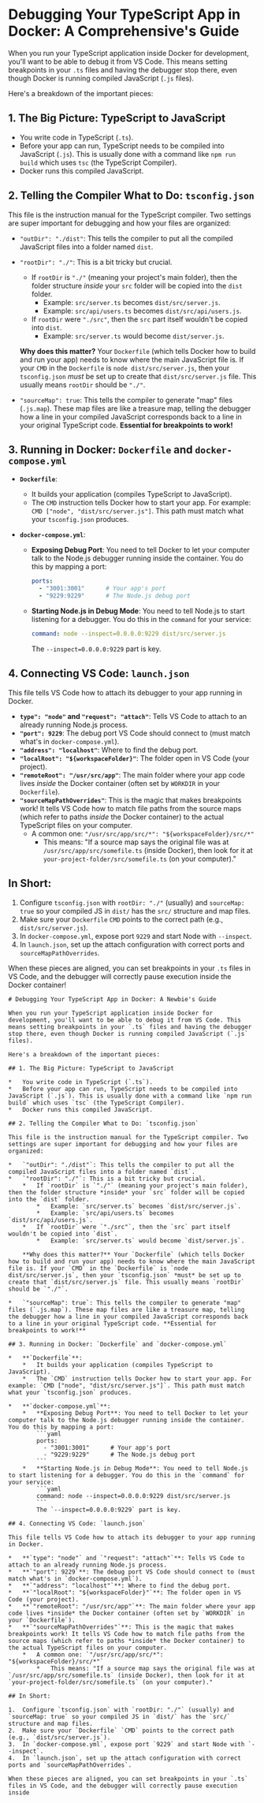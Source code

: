 # Debugging Your TypeScript App in Docker: A Comprehensive's Guide

When you run your TypeScript application inside Docker for development, you'll want to be able to debug it from VS Code. This means setting breakpoints in your `.ts` files and having the debugger stop there, even though Docker is running compiled JavaScript (`.js` files).

Here's a breakdown of the important pieces:

## 1. The Big Picture: TypeScript to JavaScript

*   You write code in TypeScript (`.ts`).
*   Before your app can run, TypeScript needs to be compiled into JavaScript (`.js`). This is usually done with a command like `npm run build` which uses `tsc` (the TypeScript Compiler).
*   Docker runs this compiled JavaScript.

## 2. Telling the Compiler What to Do: `tsconfig.json`

This file is the instruction manual for the TypeScript compiler. Two settings are super important for debugging and how your files are organized:

*   `"outDir": "./dist"`: This tells the compiler to put all the compiled JavaScript files into a folder named `dist`.
*   `"rootDir": "./"`: This is a bit tricky but crucial.
    *   If `rootDir` is `"./"` (meaning your project's main folder), then the folder structure *inside* your `src` folder will be copied into the `dist` folder.
        *   Example: `src/server.ts` becomes `dist/src/server.js`.
        *   Example: `src/api/users.ts` becomes `dist/src/api/users.js`.
    *   If `rootDir` were `"./src"`, then the `src` part itself wouldn't be copied into `dist`.
        *   Example: `src/server.ts` would become `dist/server.js`.

    **Why does this matter?** Your `Dockerfile` (which tells Docker how to build and run your app) needs to know where the main JavaScript file is. If your `CMD` in the `Dockerfile` is `node dist/src/server.js`, then your `tsconfig.json` *must* be set up to create that `dist/src/server.js` file. This usually means `rootDir` should be `"./"`.

*   `"sourceMap": true`: This tells the compiler to generate "map" files (`.js.map`). These map files are like a treasure map, telling the debugger how a line in your compiled JavaScript corresponds back to a line in your original TypeScript code. **Essential for breakpoints to work!**

## 3. Running in Docker: `Dockerfile` and `docker-compose.yml`

*   **`Dockerfile`**:
    *   It builds your application (compiles TypeScript to JavaScript).
    *   The `CMD` instruction tells Docker how to start your app. For example: `CMD ["node", "dist/src/server.js"]`. This path must match what your `tsconfig.json` produces.

*   **`docker-compose.yml`**:
    *   **Exposing Debug Port**: You need to tell Docker to let your computer talk to the Node.js debugger running inside the container. You do this by mapping a port:
        ```yaml
        ports:
          - "3001:3001"      # Your app's port
          - "9229:9229"      # The Node.js debug port
        ```
    *   **Starting Node.js in Debug Mode**: You need to tell Node.js to start listening for a debugger. You do this in the `command` for your service:
        ```yaml
        command: node --inspect=0.0.0.0:9229 dist/src/server.js
        ```
        The `--inspect=0.0.0.0:9229` part is key.

## 4. Connecting VS Code: `launch.json`

This file tells VS Code how to attach its debugger to your app running in Docker.

*   **`type": "node"` and `"request": "attach"`**: Tells VS Code to attach to an already running Node.js process.
*   **`"port": 9229`**: The debug port VS Code should connect to (must match what's in `docker-compose.yml`).
*   **`"address": "localhost"`**: Where to find the debug port.
*   **`"localRoot": "${workspaceFolder}"`**: The folder open in VS Code (your project).
*   **`"remoteRoot": "/usr/src/app"`**: The main folder where your app code lives *inside* the Docker container (often set by `WORKDIR` in your `Dockerfile`).
*   **`"sourceMapPathOverrides"`**: This is the magic that makes breakpoints work! It tells VS Code how to match file paths from the source maps (which refer to paths *inside* the Docker container) to the actual TypeScript files on your computer.
    *   A common one: `"/usr/src/app/src/*": "${workspaceFolder}/src/*"`
        *   This means: "If a source map says the original file was at `/usr/src/app/src/somefile.ts` (inside Docker), then look for it at `your-project-folder/src/somefile.ts` (on your computer)."

## In Short:

1.  Configure `tsconfig.json` with `rootDir: "./"` (usually) and `sourceMap: true` so your compiled JS in `dist/` has the `src/` structure and map files.
2.  Make sure your `Dockerfile` `CMD` points to the correct path (e.g., `dist/src/server.js`).
3.  In `docker-compose.yml`, expose port `9229` and start Node with `--inspect`.
4.  In `launch.json`, set up the attach configuration with correct ports and `sourceMapPathOverrides`.

When these pieces are aligned, you can set breakpoints in your `.ts` files in VS Code, and the debugger will correctly pause execution inside the Docker container!
```// filepath: c:\Users\user\Documents\ThankGodForJesusChrist\ThankGodForTools\tool-chatbot-boilerplate\services\accounting-service\learn\src-Dir-config.md
# Debugging Your TypeScript App in Docker: A Newbie's Guide

When you run your TypeScript application inside Docker for development, you'll want to be able to debug it from VS Code. This means setting breakpoints in your `.ts` files and having the debugger stop there, even though Docker is running compiled JavaScript (`.js` files).

Here's a breakdown of the important pieces:

## 1. The Big Picture: TypeScript to JavaScript

*   You write code in TypeScript (`.ts`).
*   Before your app can run, TypeScript needs to be compiled into JavaScript (`.js`). This is usually done with a command like `npm run build` which uses `tsc` (the TypeScript Compiler).
*   Docker runs this compiled JavaScript.

## 2. Telling the Compiler What to Do: `tsconfig.json`

This file is the instruction manual for the TypeScript compiler. Two settings are super important for debugging and how your files are organized:

*   `"outDir": "./dist"`: This tells the compiler to put all the compiled JavaScript files into a folder named `dist`.
*   `"rootDir": "./"`: This is a bit tricky but crucial.
    *   If `rootDir` is `"./"` (meaning your project's main folder), then the folder structure *inside* your `src` folder will be copied into the `dist` folder.
        *   Example: `src/server.ts` becomes `dist/src/server.js`.
        *   Example: `src/api/users.ts` becomes `dist/src/api/users.js`.
    *   If `rootDir` were `"./src"`, then the `src` part itself wouldn't be copied into `dist`.
        *   Example: `src/server.ts` would become `dist/server.js`.

    **Why does this matter?** Your `Dockerfile` (which tells Docker how to build and run your app) needs to know where the main JavaScript file is. If your `CMD` in the `Dockerfile` is `node dist/src/server.js`, then your `tsconfig.json` *must* be set up to create that `dist/src/server.js` file. This usually means `rootDir` should be `"./"`.

*   `"sourceMap": true`: This tells the compiler to generate "map" files (`.js.map`). These map files are like a treasure map, telling the debugger how a line in your compiled JavaScript corresponds back to a line in your original TypeScript code. **Essential for breakpoints to work!**

## 3. Running in Docker: `Dockerfile` and `docker-compose.yml`

*   **`Dockerfile`**:
    *   It builds your application (compiles TypeScript to JavaScript).
    *   The `CMD` instruction tells Docker how to start your app. For example: `CMD ["node", "dist/src/server.js"]`. This path must match what your `tsconfig.json` produces.

*   **`docker-compose.yml`**:
    *   **Exposing Debug Port**: You need to tell Docker to let your computer talk to the Node.js debugger running inside the container. You do this by mapping a port:
        ```yaml
        ports:
          - "3001:3001"      # Your app's port
          - "9229:9229"      # The Node.js debug port
        ```
    *   **Starting Node.js in Debug Mode**: You need to tell Node.js to start listening for a debugger. You do this in the `command` for your service:
        ```yaml
        command: node --inspect=0.0.0.0:9229 dist/src/server.js
        ```
        The `--inspect=0.0.0.0:9229` part is key.

## 4. Connecting VS Code: `launch.json`

This file tells VS Code how to attach its debugger to your app running in Docker.

*   **`type": "node"` and `"request": "attach"`**: Tells VS Code to attach to an already running Node.js process.
*   **`"port": 9229`**: The debug port VS Code should connect to (must match what's in `docker-compose.yml`).
*   **`"address": "localhost"`**: Where to find the debug port.
*   **`"localRoot": "${workspaceFolder}"`**: The folder open in VS Code (your project).
*   **`"remoteRoot": "/usr/src/app"`**: The main folder where your app code lives *inside* the Docker container (often set by `WORKDIR` in your `Dockerfile`).
*   **`"sourceMapPathOverrides"`**: This is the magic that makes breakpoints work! It tells VS Code how to match file paths from the source maps (which refer to paths *inside* the Docker container) to the actual TypeScript files on your computer.
    *   A common one: `"/usr/src/app/src/*": "${workspaceFolder}/src/*"`
        *   This means: "If a source map says the original file was at `/usr/src/app/src/somefile.ts` (inside Docker), then look for it at `your-project-folder/src/somefile.ts` (on your computer)."

## In Short:

1.  Configure `tsconfig.json` with `rootDir: "./"` (usually) and `sourceMap: true` so your compiled JS in `dist/` has the `src/` structure and map files.
2.  Make sure your `Dockerfile` `CMD` points to the correct path (e.g., `dist/src/server.js`).
3.  In `docker-compose.yml`, expose port `9229` and start Node with `--inspect`.
4.  In `launch.json`, set up the attach configuration with correct ports and `sourceMapPathOverrides`.

When these pieces are aligned, you can set breakpoints in your `.ts` files in VS Code, and the debugger will correctly pause execution inside